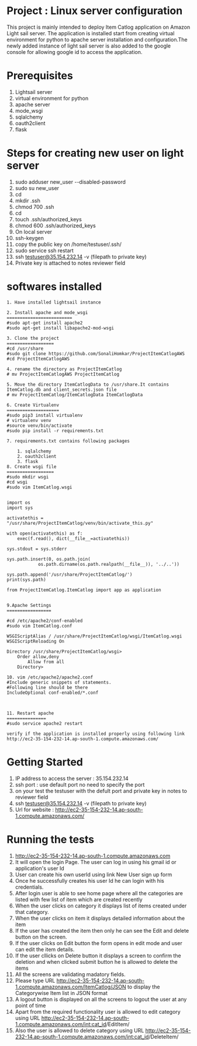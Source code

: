 Project : Linux server configuration
======================================
This project is mainly intended to deploy Item Catlog application on Amazon Light sail server.
The application is installed start from creating virtual environment for python to apache server installation
and configuration.The newly added instance of light sail server is also added to the google console  for allowing
google id to access the application.


Prerequisites
============
1. Lightsail server
2. virtual environment for python
3. apache server
4. mode_wsgi
5. sqlalchemy
6. oauth2client
7. flask




Steps for creating new user on light server
============================================
1. sudo adduser new_user --disabled-password
2. sudo su new_user
3. cd
4. mkdir .ssh
5. chmod 700 .ssh
6. cd
7. touch .ssh/authorized_keys
8. chmod 600 .ssh/authorized_keys
9. On local server 
10. ssh-keygen
11. copy the public key on /home/testuser/.ssh/
12. sudo service ssh restart
13. ssh testuser@35.154.232.14 -v (filepath to private key)
14. Private key is attached to notes reviewer field

softwares installed
==================
	1. Have installed lightsail instance
	
	2. Install apache and mode_wsgi
	========================= 
	#sudo apt-get install apache2 
	#sudo apt-get install libapache2-mod-wsgi

	3. Clone the project
	==================
	#cd /usr/share
	#sudo git clone https://github.com/SonaliHomkar/ProjectItemCatlogAWS
	#cd ProjectItemCatlogAWS

	4. rename the directory as ProjectItemCatlog
	# mv ProjectItemCatlogAWS ProjectItemCatlog

	5. Move the directory ItemCatlogData to /usr/share.It contains ItemCatlog.db and client_secrets.json file
	# mv ProjectItemCatlog/ItemCatlogData ItemCatlogData

	6. Create Virtualenv
	====================
	#sudo pip3 install virtualenv
	# virtualenv venv
	#source venv/bin/activate
	#sudo pip install -r requirements.txt

	7. requirements.txt contains following packages 	

		1. sqlalchemy
		2. oauth2client
		3. flask
	8. Create wsgi file
	==================
	#sudo mkdir wsgi
	#cd wsgi
	#sudo vim ItemCatlog.wsgi
	

	import os
	import sys

	activatethis = "/usr/share/ProjectItemCatlog/venv/bin/activate_this.py"

	with open(activatethis) as f:
    	exec(f.read(), dict(__file__=activatethis))

	sys.stdout = sys.stderr

	sys.path.insert(0, os.path.join(
    			os.path.dirname(os.path.realpath(__file__)), '../..'))

	sys.path.append('/usr/share/ProjectItemCatlog/')
	print(sys.path)

	from ProjectItemCatlog.ItemCatlog import app as application


	9.Apache Settings
	=================

	#cd /etc/apache2/conf-enabled
	#sudo vim ItemCatlog.conf 

	WSGIScriptAlias / /usr/share/ProjectItemCatlog/wsgi/ItemCatlog.wsgi
	WSGIScriptReloading On
 
	Directory /usr/share/ProjectItemCatlog/wsgi>
  	    Order allow,deny
            Allow from all
        Directory>

	10. vim /etc/apache2/apache2.conf
	#Include generic snippets of statements. 
	#Following line should be there
	IncludeOptional conf-enabled/*.conf



	11. Restart apache
	===============
	#sudo service apache2 restart

	verify if the application is installed properly using following link
	http://ec2-35-154-232-14.ap-south-1.compute.amazonaws.com/

Getting Started
==============
1. IP address to access the server : 35.154.232.14
2. ssh port : use default port no need to specify the port
3. on your test the testuser with the defult port and private key in notes to reviewer field
4. ssh testuser@35.154.232.14 -v (filepath to private key)
5. Url for website : http://ec2-35-154-232-14.ap-south-1.compute.amazonaws.com/


Running the tests
========================
1. http://ec2-35-154-232-14.ap-south-1.compute.amazonaws.com
2. It will open the login Page. The user can log in using his gmail id or application's user Id
3. User can create his own userId using link New User sign up form
4. Once he successfully creates his user Id he can login with his credentials.
5. After login user is able to see home page where all the categories are listed with
   few list of item which are created recently
6. When the user clicks on category it displays list of items created under that category.
7. When the user clicks on item it displays detailed information about the item
8. If the user has created the item then only he can see the Edit and delete button on the screen.
9. If the user clicks on Edit button the form opens in edit mode and user can edit the item details.
10. If the user cllicks on Delete button it displays a screen to confirm the deletion and when clicked submit button
    he is allowed to delete the items
11. All the screens are validating madatory fields.
12. Please type URL http://ec2-35-154-232-14.ap-south-1.compute.amazonaws.com/ItemCatlog/JSON to display the Categorywise Item list  in JSON format
13. A logout button is displayed on all the screens to logout the user at any point of time
14. Apart from the required functionality user is allowed to edit category 
using URL http://ec2-35-154-232-14.ap-south-1.compute.amazonaws.com/<int:cat_id>/EditItem/
15. Also the user is allowed to delete category 
using URL http://ec2-35-154-232-14.ap-south-1.compute.amazonaws.com/<int:cat_id>/DeleteItem/



	
